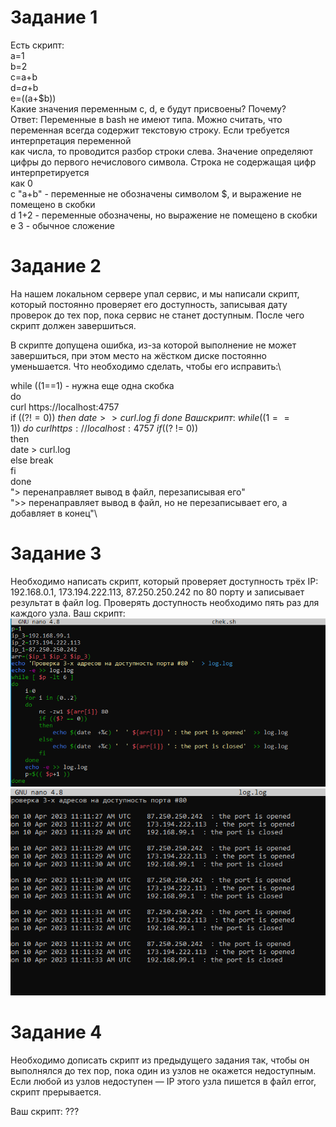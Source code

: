 # Задание 1
Есть скрипт:\
a=1\
b=2\
c=a+b\
d=$a+$b\
e=$(($a+$b))\
Какие значения переменным c, d, e будут присвоены? Почему?\
Ответ: Переменные в bash не имеют типа. Можно считать, что переменная всегда содержит текстовую строку. Если требуется интерпретация переменной\
как числа, то проводится разбор строки слева. Значение определяют цифры до первого нечислового символа. Строка не содержащая цифр интерпретируется\
как 0\
c           "a+b"	- переменные не обозначены символом $, и выражение не помещено в скобки\
d	          1+2   - переменные обозначены, но выражение не помещено в скобки\
e	          3 - обычное сложение
# Задание 2
На нашем локальном сервере упал сервис, и мы написали скрипт, который постоянно проверяет его доступность, записывая дату проверок до тех пор, пока сервис не станет доступным. После чего скрипт должен завершиться.

В скрипте допущена ошибка, из-за которой выполнение не может завершиться, при этом место на жёстком диске постоянно уменьшается. Что необходимо сделать, чтобы его исправить:\

while ((1==1) - нужна еще одна скобка\
do\
	curl https://localhost:4757 \
	if (($? != 0))\
	then\
		date >> curl.log \
	fi\
done\
Ваш скрипт:\
 while ((1==1))\
  do\
    curl https://localhost:4757 \
    if (($? != 0))\
    then\
      date > curl.log\
    else
      break\
    fi\
  done\
  "> перенаправляет вывод в файл, перезаписывая его"\
  ">> перенаправляет вывод в файл, но не перезаписывает его, а добавляет в конец"\
# Задание 3
Необходимо написать скрипт, который проверяет доступность трёх IP: 192.168.0.1, 173.194.222.113, 87.250.250.242 по 80 порту и записывает результат в файл log. Проверять доступность необходимо пять раз для каждого узла.
Ваш скрипт:\
![skript](https://github.com/EVolgina/devops-netilogy15/blob/main/skript.PNG)
![log](https://github.com/EVolgina/devops-netilogy15/blob/main/log.PNG)

# Задание 4
Необходимо дописать скрипт из предыдущего задания так, чтобы он выполнялся до тех пор, пока один из узлов не окажется недоступным. Если любой из узлов недоступен — IP этого узла пишется в файл error, скрипт прерывается.

Ваш скрипт:
???
